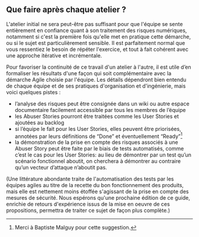 ## Que faire après chaque atelier ?

L'atelier initial ne sera peut-être pas suffisant pour que l'équipe se sente entièrement en confiance quant à son traitement des risques numériques, notamment si c'est la première fois qu'elle met en pratique cette démarche, ou si le sujet est particulièrement sensible. Il est parfaitement normal que vous ressentiez le besoin de répéter l'exercice, et tout à fait cohérent avec une approche itérative et incrémentale.

Pour favoriser la continuité de ce travail d'un atelier à l'autre, il est utile d’en formaliser les résultats d'une façon qui soit complémentaire avec la démarche Agile choisie par l'équipe. Les détails dépendront bien entendu de chaque équipe et de ses pratiques d'organisation et d'ingénierie, mais voici quelques pistes :

* l’analyse des risques peut être consignée dans un wiki ou autre espace documentaire facilement accessible par tous les membres de l’équipe
* les Abuser Stories pourront être traitées comme les User Stories et ajoutées au backlog
* si l’équipe le fait pour les User Stories, elles peuvent être priorisées, annotées par leurs définitions de “Done” et éventuellement “Ready”[^1]
* la démonstration de la prise en compte des risques associés à une Abuser Story peut être faite par le biais de tests automatisés, comme c’est le cas pour les User Stories: au lieu de démontrer par un test qu’un scénario fonctionnel aboutit, on cherchera à démontrer au contraire qu’un vecteur d’attaque n’aboutit pas.

\(Une littérature abondante traite de l'automatisation des tests par les équipes agiles au titre de la recette du bon fonctionnement des produits, mais elle est nettement moins étoffée s'agissant de la prise en compte des mesures de sécurité. Nous espérons qu'une prochaine édition de ce guide, enrichie de retours d'expérience issus de la mise en oeuvre de ces propositions, permettra de traiter ce sujet de façon plus complète.\)

[^1]: Merci à Baptiste Malguy pour cette suggestion.

